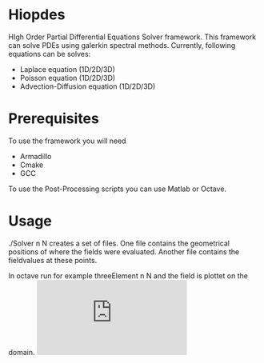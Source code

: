 # Hiopdes
HIgh Order Partial Differential Equations Solver framework.
This framework can solve PDEs using galerkin spectral methods.
Currently, following equations can be solves:
- Laplace equation (1D/2D/3D)
- Poisson equation (1D/2D/3D)
- Advection-Diffusion equation (1D/2D/3D)

# Prerequisites
To use the framework you will need
- Armadillo
- Cmake
- GCC

To use the Post-Processing scripts you can use Matlab or Octave.

# Usage
./Solver n N creates a set of files. One file contains the geometrical positions of where the fields were evaluated. Another file contains the fieldvalues at these points.

In octave run for example threeElement n N and the field is plottet on the domain.
![alt text](https://github.com/CBach94/Hiopdes/blob/master/Data/AdvDiff.pdf)
